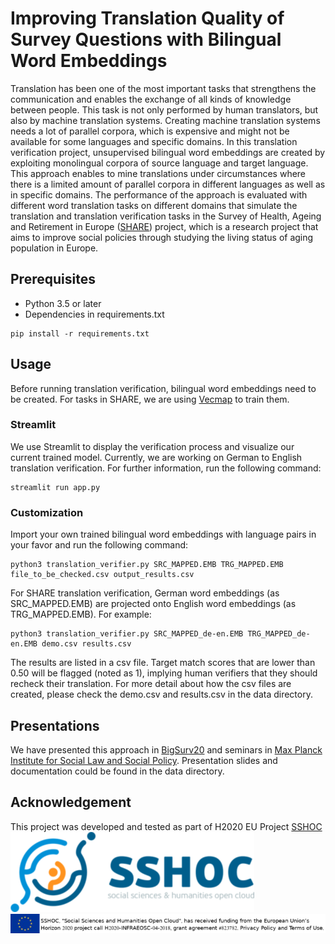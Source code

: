 # Improving Translation Quality of Survey Questions with Bilingual Word Embeddings

Translation has been one of the most important tasks that strengthens the communication and enables the exchange of all kinds of knowledge between people.
This task is not only performed by human translators, but also by machine translation systems. Creating machine translation systems needs a lot of parallel corpora, 
which is expensive and might not be available for some languages and specific domains.
In this translation verification project, unsupervised bilingual word embeddings are created by exploiting monolingual corpora of source language and target language.
This approach enables to mine translations under circumstances where there is a limited amount of parallel corpora in different languages as well as in specific domains. The performance of the approach is evaluated with different word translation tasks on different domains that simulate the translation and translation verification tasks in the Survey of Health, Ageing and Retirement in Europe ([SHARE](http://www.share-project.org/home0.html)) project, which is a research project that aims to improve social policies through studying the living status of aging population in Europe.


## Prerequisites

* Python 3.5 or later
* Dependencies in requirements.txt

```
pip install -r requirements.txt
```

## Usage

Before running translation verification, bilingual word embeddings need to be created. For tasks in SHARE, we are using [Vecmap](https://github.com/artetxem/vecmap) to train them.


### Streamlit

We use Streamlit to display the verification process and visualize our current trained model. Currently, we are working on German to English translation verification. For further information, run the following command:

```
streamlit run app.py
```

### Customization

Import your own trained bilingual word embeddings with language pairs in your favor and run the following command:

```
python3 translation_verifier.py SRC_MAPPED.EMB TRG_MAPPED.EMB file_to_be_checked.csv output_results.csv
```

For SHARE translation verification, German word embeddings (as SRC_MAPPED.EMB) are projected onto English word embeddings (as TRG_MAPPED.EMB). For example:

```
python3 translation_verifier.py SRC_MAPPED_de-en.EMB TRG_MAPPED_de-en.EMB demo.csv results.csv
```

The results are listed in a csv file. Target match scores that are lower than 0.50 will be flagged (noted as 1), implying human verifiers that they should recheck their translation. For more detail about how the csv files are created, please check the demo.csv and results.csv in the data directory.

## Presentations

We have presented this approach in [BigSurv20](https://www.bigsurv20.org/) and seminars in [Max Planck Institute for Social Law and Social Policy](https://www.mpg.de/149954/sozialrecht). Presentation slides and documentation could be found in the data directory.


## Acknowledgement

This project was developed and tested as part of H2020 EU Project [SSHOC](https://sshopencloud.eu/)
![Alt text](data/img/sshoc_logo.png)
![Alt text](data/img/sshoc_eu_tag.png)


